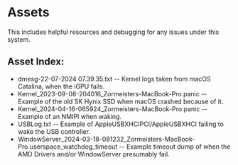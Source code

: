 # Assets

This includes helpful resources and debugging for any issues under this system.

## Asset Index:
- dmesg-22-07-2024 07.39.35.txt -- Kernel logs taken from macOS Catalina, when the iGPU fails.
- Kernel_2023-09-08-204016_Zormeisters-MacBook-Pro.panic -- Example of the old SK Hynix SSD when macOS crashed because of it.
- Kernel_2024-04-16-065924_Zormeisters-MacBook-Pro.panic -- Example of an NMIPI when waking.
- USBLog.txt -- Example of AppleUSBXHCIPCI/AppleUSBXHCI failing to wake the USB controller.
- WindowServer_2024-03-18-081232_Zormeisters-MacBook-Pro.userspace_watchdog_timeout -- Example timeout dump of when the AMD Drivers and/or WindowServer presumably fail.